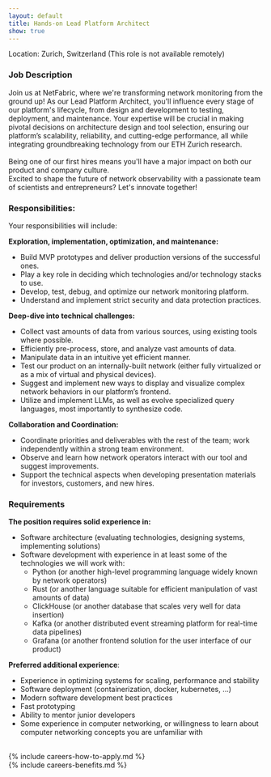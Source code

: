 ```yaml
---
layout: default
title: Hands-on Lead Platform Architect
show: true
---
```


Location: Zurich, Switzerland (This role is not available remotely) 

### Job Description

Join us at NetFabric, where we're transforming network monitoring from the ground up! As our Lead Platform Architect, you'll influence every stage of our platform's lifecycle, from design and development to testing, deployment, and maintenance. Your expertise will be crucial in making pivotal decisions on architecture design and tool selection, ensuring our platform’s scalability, reliability, and cutting-edge performance, all while integrating groundbreaking technology from our ETH Zurich research.
<br><br>
Being one of our first hires means you'll have a major impact on both our product and company culture. <br>
Excited to shape the future of network observability with a passionate team of scientists and entrepreneurs? Let's innovate together!


### Responsibilities:
Your responsibilities will include:

**Exploration, implementation, optimization, and maintenance:**
- Build MVP prototypes and deliver production versions of the successful ones.
- Play a key role in deciding which technologies and/or technology stacks to use.
- Develop, test, debug, and optimize our network monitoring platform.
- Understand and implement strict security and data protection practices.

**Deep-dive into technical challenges:**
- Collect vast amounts of data from various sources, using existing tools where possible.
- Efficiently pre-process, store, and analyze vast amounts of data.
- Manipulate data in an intuitive yet efficient manner.
- Test our product on an internally-built network (either fully virtualized or as a mix of virtual and physical devices).
- Suggest and implement new ways to display and visualize complex network behaviors in our platform’s frontend.
- Utilize and implement LLMs, as well as evolve specialized query languages, most importantly to synthesize code.

**Collaboration and Coordination:**
- Coordinate priorities and deliverables with the rest of the team; work independently within a strong team environment.
- Observe and learn how network operators interact with our tool and suggest improvements.
- Support the technical aspects when developing presentation materials for investors, customers, and new hires.

### Requirements

**The position requires solid experience in:**
- Software architecture (evaluating technologies, designing systems, implementing solutions)
- Software development with experience in at least some of the technologies we will work with:
  - Python (or another high-level programming language widely known by network operators)
  - Rust (or another language suitable for efficient manipulation of vast amounts of data)
  - ClickHouse (or another database that scales very well for data insertion)
  - Kafka (or another distributed event streaming platform for real-time data pipelines)
  - Grafana (or another frontend solution for the user interface of our product)

**Preferred additional experience**:
- Experience in optimizing systems for scaling, performance and stability
- Software deployment (containerization, docker, kubernetes, …)
- Modern software development best practices
- Fast prototyping
- Ability to mentor junior developers
- Some experience in computer networking, or willingness to learn about computer networking concepts you are unfamiliar with
<br>
{% include careers-how-to-apply.md %}
<br>
{% include careers-benefits.md %}
